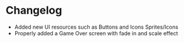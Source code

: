 # Changelog

 - Added new UI resources such as Buttons and Icons Sprites/Icons
 - Properly added a Game Over screen with fade in and scale effect   
